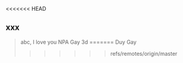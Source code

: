 <<<<<<< HEAD
## xxx

> abc, I love you NPA Gay 3d
=======
Duy Gay
>>>>>>> refs/remotes/origin/master
